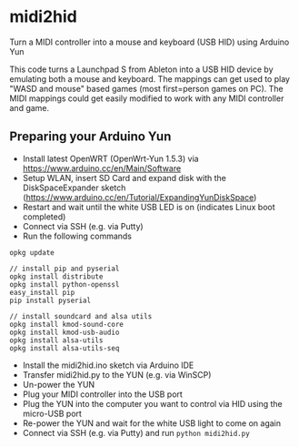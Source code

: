 # midi2hid
Turn a MIDI controller into a mouse and keyboard (USB HID) using Arduino Yun

This code turns a Launchpad S from Ableton into a USB HID device by emulating both a mouse and keyboard. The mappings can get used to play "WASD and mouse" based games (most first=person games on PC). The MIDI mappings could get easily modified to work with any MIDI controller and game.

## Preparing your Arduino Yun
- Install latest OpenWRT (OpenWrt-Yun 1.5.3) via https://www.arduino.cc/en/Main/Software
- Setup WLAN, insert SD Card and expand disk with the DiskSpaceExpander sketch (https://www.arduino.cc/en/Tutorial/ExpandingYunDiskSpace)
- Restart and wait until the white USB LED is on (indicates Linux boot completed)
- Connect via SSH (e.g. via Putty)
- Run the following commands
```
opkg update

// install pip and pyserial
opkg install distribute  
opkg install python-openssl  
easy_install pip 
pip install pyserial

// install soundcard and alsa utils
opkg install kmod-sound-core
opkg install kmod-usb-audio
opkg install alsa-utils
opkg install alsa-utils-seq
```

- Install the midi2hid.ino sketch via Arduino IDE 
- Transfer midi2hid.py to the YUN (e.g. via WinSCP)
- Un-power the YUN
- Plug your MIDI controller into the USB port
- Plug the YUN into the computer you want to control via HID using the micro-USB port
- Re-power the YUN and wait for the white USB light to come on again
- Connect via SSH (e.g. via Putty) and run ``` python midi2hid.py ```



